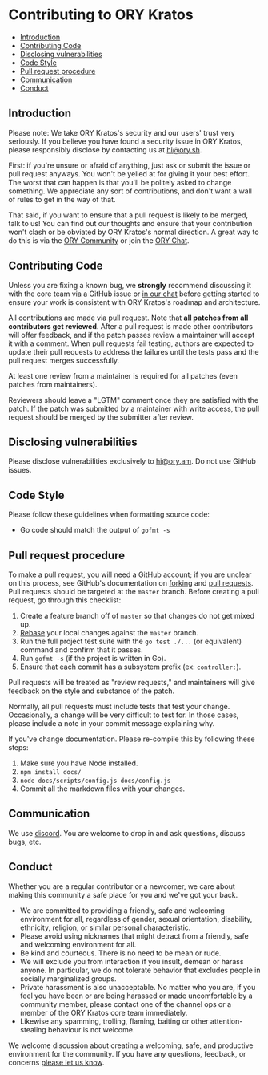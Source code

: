 # Contributing to ORY Kratos

<!-- START doctoc generated TOC please keep comment here to allow auto update -->
<!-- DON'T EDIT THIS SECTION, INSTEAD RE-RUN doctoc TO UPDATE -->


- [Introduction](#introduction)
- [Contributing Code](#contributing-code)
- [Disclosing vulnerabilities](#disclosing-vulnerabilities)
- [Code Style](#code-style)
- [Pull request procedure](#pull-request-procedure)
- [Communication](#communication)
- [Conduct](#conduct)

<!-- END doctoc generated TOC please keep comment here to allow auto update -->

## Introduction

Please note: We take ORY Kratos's security and our users' trust very
seriously. If you believe you have found a security issue in ORY Kratos,
please responsibly disclose by contacting us at hi@ory.sh.

First: if you're unsure or afraid of anything, just ask or submit the issue or
pull request anyways. You won't be yelled at for giving it your best effort. The
worst that can happen is that you'll be politely asked to change something. We
appreciate any sort of contributions, and don't want a wall of rules to get in
the way of that.

That said, if you want to ensure that a pull request is likely to be merged,
talk to us! You can find out our thoughts and ensure that your contribution
won't clash or be obviated by ORY Kratos's normal direction. A great way to
do this is via the [ORY Community](https://community.ory.sh/) or join the
[ORY Chat](https://www.ory.sh/chat).

## Contributing Code

Unless you are fixing a known bug, we **strongly** recommend discussing it with
the core team via a GitHub issue or [in our chat](https://www.ory.sh/chat)
before getting started to ensure your work is consistent with ORY Kratos's
roadmap and architecture.

All contributions are made via pull request. Note that **all patches from all
contributors get reviewed**. After a pull request is made other contributors
will offer feedback, and if the patch passes review a maintainer will accept it
with a comment. When pull requests fail testing, authors are expected to update
their pull requests to address the failures until the tests pass and the pull
request merges successfully.

At least one review from a maintainer is required for all patches (even patches
from maintainers).

Reviewers should leave a "LGTM" comment once they are satisfied with the patch.
If the patch was submitted by a maintainer with write access, the pull request
should be merged by the submitter after review.

## Disclosing vulnerabilities

Please disclose vulnerabilities exclusively to [hi@ory.am](mailto:hi@ory.am). Do
not use GitHub issues.

## Code Style

Please follow these guidelines when formatting source code:

- Go code should match the output of `gofmt -s`

## Pull request procedure

To make a pull request, you will need a GitHub account; if you are unclear on
this process, see GitHub's documentation on
[forking](https://help.github.com/articles/fork-a-repo) and
[pull requests](https://help.github.com/articles/using-pull-requests). Pull
requests should be targeted at the `master` branch. Before creating a pull
request, go through this checklist:

1. Create a feature branch off of `master` so that changes do not get mixed up.
1. [Rebase](http://git-scm.com/book/en/Git-Branching-Rebasing) your local
   changes against the `master` branch.
1. Run the full project test suite with the `go test ./...` (or equivalent)
   command and confirm that it passes.
1. Run `gofmt -s` (if the project is written in Go).
1. Ensure that each commit has a subsystem prefix (ex: `controller:`).

Pull requests will be treated as "review requests," and maintainers will give
feedback on the style and substance of the patch.

Normally, all pull requests must include tests that test your change.
Occasionally, a change will be very difficult to test for. In those cases,
please include a note in your commit message explaining why.

If you've change documentation. Please re-compile this by following these steps:
1. Make sure you have Node installed.
2. `npm install docs/`
3. `node docs/scripts/config.js docs/config.js`
4. Commit all the markdown files with your changes.

## Communication

We use [discord](https://www.ory.sh/chat). You are welcome to drop in and ask
questions, discuss bugs, etc.

## Conduct

Whether you are a regular contributor or a newcomer, we care about making this
community a safe place for you and we've got your back.

- We are committed to providing a friendly, safe and welcoming environment for
  all, regardless of gender, sexual orientation, disability, ethnicity,
  religion, or similar personal characteristic.
- Please avoid using nicknames that might detract from a friendly, safe and
  welcoming environment for all.
- Be kind and courteous. There is no need to be mean or rude.
- We will exclude you from interaction if you insult, demean or harass anyone.
  In particular, we do not tolerate behavior that excludes people in socially
  marginalized groups.
- Private harassment is also unacceptable. No matter who you are, if you feel
  you have been or are being harassed or made uncomfortable by a community
  member, please contact one of the channel ops or a member of the ORY
  Kratos core team immediately.
- Likewise any spamming, trolling, flaming, baiting or other attention-stealing
  behaviour is not welcome.

We welcome discussion about creating a welcoming, safe, and productive
environment for the community. If you have any questions, feedback, or concerns
[please let us know](https://www.ory.sh/chat).
